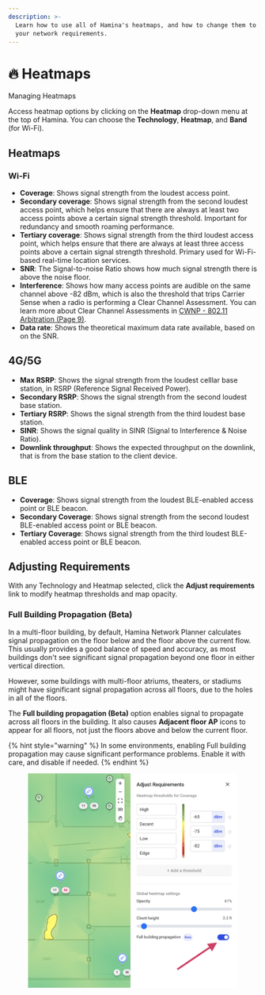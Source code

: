 ```yaml
---
description: >-
  Learn how to use all of Hamina's heatmaps, and how to change them to match
  your network requirements.
---
```


# 🔥 Heatmaps

Managing Heatmaps

Access heatmap options by clicking on the **Heatmap** drop-down menu at the top of Hamina. You can choose the **Technology**, **Heatmap**, and **Band** (for Wi-Fi).

## Heatmaps

### Wi-Fi

* **Coverage**: Shows signal strength from the loudest access point.
* **Secondary coverage**: Shows signal strength from the second loudest access point, which helps ensure that there are always at least two access points above a certain signal strength threshold. Important for redundancy and smooth roaming performance.
* **Tertiary coverage**: Shows signal strength from the third loudest access point, which helps ensure that there are always at least three access points above a certain signal strength threshold. Primary used for Wi-Fi-based real-time location services.
* **SNR**: The Signal-to-noise Ratio shows how much signal strength there is above the noise floor.
* **Interference**: Shows how many access points are audible on the same channel above -82 dBm, which is also the threshold that trips Carrier Sense when a radio is performing a Clear Channel Assessment. You can learn more about Clear Channel Assessments in [CWNP - 802.11 Arbitration (Page 9)](https://www.cwnp.com/uploads/802-11\_arbitration.pdf).
* **Data rate**: Shows the theoretical maximum data rate available, based on on the SNR.

## 4G/5G

* **Max RSRP**: Shows the signal strength from the loudest celllar base station, in RSRP (Reference Signal Received Power).
* **Secondary RSRP**: Shows the signal strength from the second loudest base station.
* **Tertiary RSRP**: Shows the signal strength from the third loudest base station.
* **SINR**: Shows the signal quality in SINR (Signal to Interference & Noise Ratio).
* **Downlink throughput**: Shows the expected throughput on the downlink, that is from the base station to the client device.

## BLE

* **Coverage**: Shows signal strength from the loudest BLE-enabled access point or BLE beacon.
* **Secondary Coverage**: Shows signal strength from the second loudest BLE-enabled access point or BLE beacon.
* **Tertiary Coverage**: Shows signal strength from the third loudest BLE-enabled access point or BLE beacon.

## Adjusting Requirements

With any Technology and Heatmap selected, click the **Adjust requirements** link to modify heatmap thresholds and map opacity.

### Full Building Propagation (Beta)

In a multi-floor building, by default, Hamina Network Planner calculates signal propagation on the floor below and the floor above the current flow. This usually provides a good balance of speed and accuracy, as most buildings don't see significant signal propagation beyond one floor in either vertical direction.

However, some buildings with multi-floor atriums, theaters, or stadiums might have significant signal propagation across all floors, due to the holes in all of the floors.

The **Full building propagation (Beta)** option enables signal to propagate across all floors in the building. It also causes **Adjacent floor AP** icons to appear for all floors, not just the floors above and below the current floor.

{% hint style="warning" %}
In some environments, enabling Full building propagation may cause significant performance problems. Enable it with care, and disable if needed.
{% endhint %}

<figure><img src="../.gitbook/assets/full_building_propagation (2).png" alt=""><figcaption></figcaption></figure>
